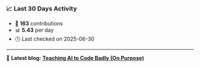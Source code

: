 ### 📈 Last 30 Days Activity

<!--START_STATS-->
- 🧮 **163** contributions  
- 📊 **5.43** per day  
- 🕒 Last checked on 2025-06-30
<!--END_STATS-->

---

📝 **Latest blog:** [**Teaching AI to Code Badly (On Purpose)**](https://andriak.com/blog/badly-trained-ai/)
